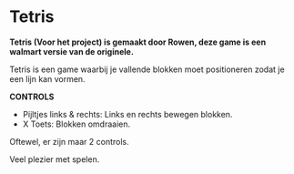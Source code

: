 # Tetris

**Tetris (Voor het project) is gemaakt door Rowen, deze game is een walmart versie van de originele.**

Tetris is een game waarbij je vallende blokken moet positioneren zodat je een lijn kan vormen.

**CONTROLS**

- Pijltjes links & rechts: Links en rechts bewegen blokken.
- X Toets: Blokken omdraaien.

Oftewel, er zijn maar 2 controls.


Veel plezier met spelen.